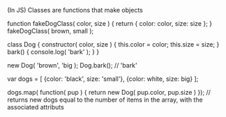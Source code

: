 (In JS) Classes are functions that make objects

function fakeDogClass( color, size ) {
    return {
        color: color,
        size: size
    };
}
fakeDogClass( brown, small );

class Dog {
    constructor( color, size ) {
        this.color = color;
        this.size = size;
    }
    bark() {
        console.log( 'bark' );
    }
}

new Dog( 'brown', 'big );
Dog.bark(); // 'bark'

var dogs = [ {color: 'black', size: 'small'}, {color: white, size: big} ];

dogs.map( function( pup ) {
    return new Dog( pup.color, pup.size )
}); // returns new dogs equal to the number of items in the array, with the associated attributs
